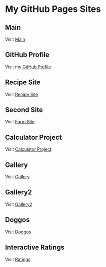 # My GitHub Pages Sites

## Main
Visit [Main](https://hyari103.github.io/)

## GitHub Profile
Visit my [GitHub Profile](https://github.com/hyari103)

## Recipe Site
Visit [Recipe Site](https://hyari103.github.io/recipem/)

## Second Site
Visit [Form Site](https://hyari103.github.io/second/)

## Calculator Project
Visit [Calculator Project](https://hyari103.github.io/projectcalc/)

## Gallery
Visit [Gallery](https://hyari103.github.io/gallery/)

## Gallery2
Visit [Gallery2](https://hyari103.github.io/gallery2/)

## Doggos
Visit [Doggos](https://hyari103.github.io/Doggos/)

## Interactive Ratings
Visit [Ratings](https://hyari103.github.io/ratings/)